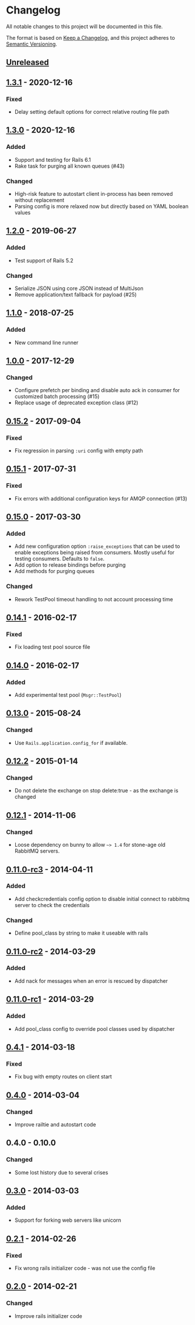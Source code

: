 # Changelog
All notable changes to this project will be documented in this file.

The format is based on [Keep a Changelog](https://keepachangelog.com/en/1.0.0/), and this project adheres to [Semantic Versioning](https://semver.org/spec/v2.0.0.html).

## [Unreleased]

## [1.3.1] - 2020-12-16
### Fixed
- Delay setting default options for correct relative routing file path

## [1.3.0] - 2020-12-16
### Added
- Support and testing for Rails 6.1
- Rake task  for purging all known queues (#43)

### Changed
- High-risk feature to autostart client in-process has been removed without replacement
- Parsing config is more relaxed now but directly based on YAML boolean values

## [1.2.0] - 2019-06-27
### Added
- Test support of Rails 5.2

### Changed
- Serialize JSON using core JSON instead of MultiJson
- Remove application/text fallback for payload (#25)

## [1.1.0] - 2018-07-25
### Added
- New command line runner

## [1.0.0] - 2017-12-29
### Changed
- Configure prefetch per binding and disable auto ack in consumer for customized batch processing (#15)
- Replace usage of deprecated exception class (#12)

## [0.15.2] - 2017-09-04
### Fixed
- Fix regression in parsing `:uri` config with empty path

## [0.15.1] - 2017-07-31
### Fixed
- Fix errors with additional configuration keys for AMQP connection (#13)

## [0.15.0] - 2017-03-30
### Added
- Add new configuration option `:raise_exceptions` that can be used to enable
  exceptions being raised from consumers. Mostly useful for testing consumers.
  Defaults to `false`.
- Add option to release bindings before purging
- Add methods for purging queues

### Changed
- Rework TestPool timeout handling to not account processing time

## [0.14.1] - 2016-02-17
### Fixed
- Fix loading test pool source file

## [0.14.0] - 2016-02-17
### Added
- Add experimental test pool (`Msgr::TestPool`)

## [0.13.0] - 2015-08-24
### Changed
- Use `Rails.application.config_for` if available.

## [0.12.2] - 2015-01-14
### Changed
- Do not delete the exchange on stop delete:true - as the exchange is changed

## [0.12.1] - 2014-11-06
### Changed
- Loose dependency on bunny to allow `~> 1.4` for stone-age old RabbitMQ servers.

## [0.11.0-rc3] - 2014-04-11
### Added
- Add checkcredentials config option to disable initial connect to rabbitmq
  server to check the credentials

### Changed
- Define pool_class by string to make it useable with rails

## [0.11.0-rc2] - 2014-03-29
### Added
- Add nack for messages when an error is rescued by dispatcher

## [0.11.0-rc1] - 2014-03-29
### Added
- Add pool_class config to override pool classes used by dispatcher

## [0.4.1] - 2014-03-18
### Fixed
- Fix bug with empty routes on client start

## [0.4.0] - 2014-03-04
### Changed
- Improve railtie and autostart code

## 0.4.0 - 0.10.0
### Changed
- Some lost history due to several crises

## [0.3.0] - 2014-03-03
### Added
- Support for forking web servers like unicorn

## [0.2.1] - 2014-02-26
### Fixed
- Fix wrong rails initializer code - was not use the config file

## [0.2.0] - 2014-02-21
### Changed
- Improve rails initializer code

[Unreleased]: https://github.com/jgraichen/msgr/compare/v1.3.1...HEAD
[1.3.1]: https://github.com/jgraichen/msgr/compare/v1.3.0...v1.3.1
[1.3.0]: https://github.com/jgraichen/msgr/compare/v1.2.0...v1.3.0
[1.2.0]: https://github.com/jgraichen/msgr/compare/v1.1.0...v1.2.0
[1.1.0]: https://github.com/jgraichen/msgr/compare/v1.0.0...v1.1.0
[1.0.0]: https://github.com/jgraichen/msgr/compare/v0.15.2...v1.0.0
[0.15.2]: https://github.com/jgraichen/msgr/compare/v0.15.1...v0.15.2
[0.15.1]: https://github.com/jgraichen/msgr/compare/v0.15.0...v0.15.1
[0.15.0]: https://github.com/jgraichen/msgr/compare/v0.14.1...v0.15.0
[0.14.1]: https://github.com/jgraichen/msgr/compare/v0.14.0...v0.14.1
[0.14.0]: https://github.com/jgraichen/msgr/compare/v0.13.0...v0.14.0
[0.13.0]: https://github.com/jgraichen/msgr/compare/v0.12.3...v0.13.0
[0.12.2]: https://github.com/jgraichen/msgr/compare/v0.12.1...v0.12.2
[0.12.1]: https://github.com/jgraichen/msgr/compare/v0.12.0...v0.12.1
[0.11.0-rc3]: https://github.com/jgraichen/msgr/compare/v0.11.0.rc2...v0.11.0.rc3
[0.11.0-rc2]: https://github.com/jgraichen/msgr/compare/v0.11.0.rc1...v0.11.0.rc2
[0.11.0-rc1]: https://github.com/jgraichen/msgr/compare/v0.10.2...v0.11.0.rc1
[0.4.1]: https://github.com/jgraichen/msgr/compare/v0.4.0...v0.4.1
[0.4.0]: https://github.com/jgraichen/msgr/compare/v0.3.0...v0.4.0
[0.3.0]: https://github.com/jgraichen/msgr/compare/v0.2.1...v0.3.0
[0.2.1]: https://github.com/jgraichen/msgr/compare/v0.2.0...v0.2.1
[0.2.0]: https://github.com/jgraichen/msgr/compare/v0.1.1...v0.2.0
